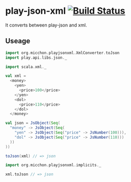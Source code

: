 # play-json-xml [![Build Status](https://travis-ci.org/3tty0n/play-json-xml.svg?branch=master)](https://travis-ci.org/3tty0n/play-json-xml)

It converts between play-json and xml.


## Useage

```scala
import org.micchon.playjsonxml.XmlConverter.toJson
import play.api.libs.json._

import scala.xml._

val xml =
  <money>
    <yen>
      <price>100</price>
    </yen>
    <dol>
      <price>110</price>
    </dol>
  </money>

val json = JsObject(Seq(
  "money" -> JsObject(Seq(
    "yen" -> JsObject(Seq("price" -> JsNumber(100))),
    "dol" -> JsObject(Seq("price" -> JsNumber(110)))
  ))
))

toJson(xml) // => json

import org.micchon.playjsonxml.implicits._

xml.toJson // => json
```
